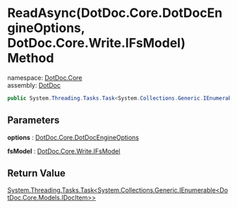 ﻿# ReadAsync\(DotDoc\.Core\.DotDocEngineOptions, DotDoc\.Core\.Write\.IFsModel\) Method

namespace: [DotDoc\.Core](../../DotDoc.Core.md)<br />
assembly: [DotDoc](../../../DotDoc.md)



```csharp
public System.Threading.Tasks.Task<System.Collections.Generic.IEnumerable<DotDoc.Core.Models.IDocItem>> ReadAsync(DotDoc.Core.DotDocEngineOptions options ,DotDoc.Core.Write.IFsModel fsModel);
```

## Parameters

__options__ : [DotDoc\.Core\.DotDocEngineOptions](../../../DotDoc/DotDoc.Core/DotDocEngineOptions.md)



__fsModel__ : [DotDoc\.Core\.Write\.IFsModel](../../../DotDoc/DotDoc.Core.Write/IFsModel.md)



## Return Value

[System\.Threading\.Tasks\.Task\<System\.Collections\.Generic\.IEnumerable\<DotDoc\.Core\.Models\.IDocItem\>\>](https://docs.microsoft.com/dotnet/api/System.Threading.Tasks.Task-1)



